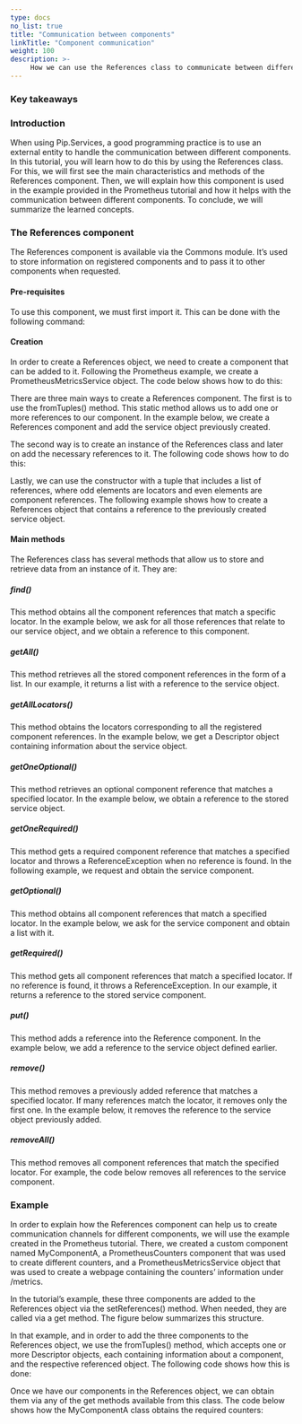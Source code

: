 ```yaml
---
type: docs
no_list: true
title: "Communication between components"
linkTitle: "Component communication"
weight: 100
description: >-
     How we can use the References class to communicate between different components.
---
```


### Key takeaways

### Introduction
When using Pip.Services, a good programming practice is to use an external entity to handle the communication between different components. In this tutorial, you will learn how to do this by using the References class.
For this, we will first see the main characteristics and methods of the References component. Then, we will explain how this component is used in the example provided in the Prometheus tutorial and how it helps with the communication between different components. To conclude, we will summarize the learned concepts.

### The References component
The References component is available via the Commons module. It’s used to store information on registered components and to pass it to other components when requested.

#### Pre-requisites
To use this component, we must first import it. This can be done with the following command:

#### Creation
In order to create a References object, we need to create a component that can be added to it. Following the Prometheus example, we create a PrometheusMetricsService object. The code below shows how to do this:

There are three main ways to create a References component. The first is to use the fromTuples() method. This static method allows us to add one or more references to our component. In the example below, we create a References component and add the service object previously created.

The second way is to create an instance of the References class and later on add the necessary references to it. The following code shows how to do this:

Lastly, we can use the constructor with a tuple that includes a list of references, where odd elements are locators and even elements are component references. The following example shows how to create a References object that contains a reference to the previously created service object.

#### Main methods
The References class has several methods that allow us to store and retrieve data from an instance of it. They are:

##### find()
This method obtains all the component references that match a specific locator. In the example below, we ask for all those references that relate to our service object, and we obtain a reference to this component.

##### getAll()
This method retrieves all the stored component references in the form of a list. In our example, it returns a list with a reference to the service object.

##### getAllLocators()
This method obtains the locators corresponding to all the registered component references. In the example below, we get a Descriptor object containing information about the service object.

##### getOneOptional()
This method retrieves an optional component reference that matches a specified locator. In the example below, we obtain a reference to the stored service object.

##### getOneRequired()
This method gets a required component reference that matches a specified locator and throws a ReferenceException when no reference is found. In the following example, we request and obtain the service component.

##### getOptional()
This method obtains all component references that match a specified locator. In the example below, we ask for the service component and obtain a list with it.

##### getRequired()
This method gets all component references that match a specified locator. If no reference is found, it throws a ReferenceException. In our example, it returns a reference to the stored service component.

##### put()
This method adds a reference into the Reference component. In the example below, we add a reference to the service object defined earlier.

##### remove()
This method removes a previously added reference that matches a specified locator. If many references match the locator, it removes only the first one. In the example below, it removes the reference to the service object previously added.

##### removeAll()
This method removes all component references that match the specified locator. For example, the code below removes all references to the service component.

### Example
In order to explain how the References component can help us to create communication channels for different components, we will use the example created in the Prometheus tutorial. There, we created a custom component named MyComponentA, a PrometheusCounters component that was used to create different counters, and a PrometheusMetricsService object that was used to create a webpage containing the counters’ information under /metrics.

In the tutorial’s example, these three components are added to the References object via the setReferences() method. When needed, they are called via a get method. The figure below summarizes this structure. 

In that example, and in order to add the three components to the References object, we use the fromTuples() method, which accepts one or more Descriptor objects, each containing information about a component, and the respective referenced object. The following code shows how this is done:

Once we have our components in the References object, we can obtain them via any of the get methods available from this class. The code below shows how the MyComponentA class obtains the required counters:



